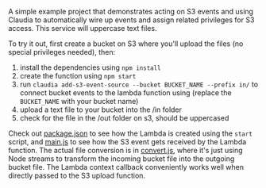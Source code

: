 A simple example project that demonstrates acting on S3 events and using Claudia to automatically wire up events and assign related privileges for S3 access. This service will uppercase text files.

To try it out, first create a bucket on S3 where you'll upload the files (no special privileges needed), then:

1. install the dependencies using `npm install`
2. create the function using `npm start`
3. run `claudia add-s3-event-source --bucket BUCKET_NAME --prefix in/` to connect bucket events to the lambda function using (replace the `BUCKET_NAME` with your bucket name) 
4. upload a text file to your bucket into the /in folder
5. check for the file in the /out folder on s3, should be uppercased

Check out [package.json](package.json) to see how the Lambda is created using the `start` script, and [main.js](main.js) to see how the S3 event gets received by the Lambda function. The actual file conversion is in [convert.js](convert.js), where it's just using Node streams to transform the incoming bucket file into the outgoing bucket file. The Lambda context callback conveniently works well when directly passed to the S3 upload function. 
